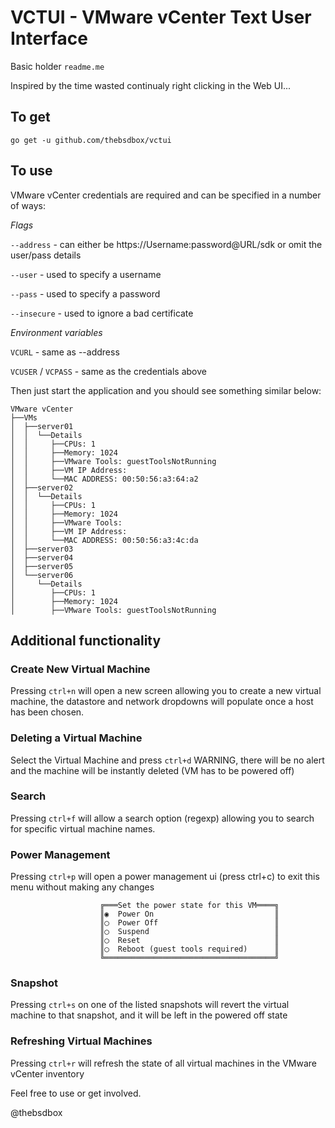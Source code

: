 # VCTUI - VMware vCenter Text User Interface

Basic holder `readme.me`

Inspired by the time wasted continualy right clicking in the Web UI...

## To get

`go get -u github.com/thebsdbox/vctui`

## To use

VMware vCenter credentials are required and can be specified in a number of ways:

*Flags*

`--address` - can either be https://Username:password@URL/sdk or omit the user/pass details

`--user` - used to specify a username

`--pass` - used to specify a password

`--insecure` - used to ignore a bad certificate

*Environment variables*

`VCURL` - same as --address

`VCUSER` / `VCPASS` - same as the credentials above

Then just start the application and you should see something similar below:

```
VMware vCenter
├──VMs
│  ├──server01
│  │  └──Details
│  │     ├──CPUs: 1
│  │     ├──Memory: 1024
│  │     ├──VMware Tools: guestToolsNotRunning
│  │     ├──VM IP Address:
│  │     └──MAC ADDRESS: 00:50:56:a3:64:a2
│  ├──server02
│  │  └──Details
│  │     ├──CPUs: 1
│  │     ├──Memory: 1024
│  │     ├──VMware Tools: 
│  │     ├──VM IP Address:
│  │     └──MAC ADDRESS: 00:50:56:a3:4c:da
│  ├──server03
│  ├──server04
│  ├──server05
│  └──server06
│     └──Details
│        ├──CPUs: 1
│        ├──Memory: 1024
│        ├──VMware Tools: guestToolsNotRunning
```

## Additional functionality


### Create New Virtual Machine

Pressing `ctrl+n` will open a new screen allowing you to create a new virtual machine, the datastore and network dropdowns will populate once a host has been chosen.

### Deleting a Virtual Machine

Select the Virtual Machine and press `ctrl+d` WARNING, there will be no alert and the machine will be instantly deleted (VM has to be powered off)

### Search 

Pressing `ctrl+f` will allow a search option (regexp) allowing you to search for specific virtual machine names.

### Power Management

Pressing `ctrl+p` will open a power management ui (press ctrl+c) to exit this menu without making any changes

```
                    ╔═══Set the power state for this VM════╗                    
                    ║◉  Power On                           ║                    
                    ║◯  Power Off                          ║                    
                    ║◯  Suspend                            ║                    
                    ║◯  Reset                              ║                    
                    ║◯  Reboot (guest tools required)      ║                    
                    ╚══════════════════════════════════════╝    
```

### Snapshot

Pressing `ctrl+s` on one of the listed snapshots will revert the virtual machine to that snapshot, and it will be left in the powered off state

### Refreshing Virtual Machines

Pressing `ctrl+r` will refresh the state of all virtual machines in the VMware vCenter inventory

Feel free to use or get involved.

@thebsdbox